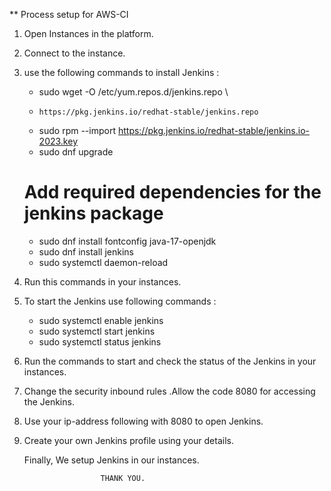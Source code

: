 ** Process setup for AWS-CI

1) Open Instances in the platform.
2) Connect to the instance.
3) use the following commands to install Jenkins :

   * sudo wget -O /etc/yum.repos.d/jenkins.repo \
   *     https://pkg.jenkins.io/redhat-stable/jenkins.repo
   * sudo rpm --import https://pkg.jenkins.io/redhat-stable/jenkins.io-2023.key
   * sudo dnf upgrade
   # Add required dependencies for the jenkins package
   * sudo dnf install fontconfig java-17-openjdk
   * sudo dnf install jenkins
   * sudo systemctl daemon-reload

4) Run this commands in your instances.

5) To start the Jenkins use following commands :  

   * sudo systemctl enable jenkins
   * sudo systemctl start jenkins
   * sudo systemctl status jenkins

6) Run the commands to start and check the status of the Jenkins in your instances.

7) Change the security inbound rules .Allow the code 8080 for accessing the Jenkins.
8) Use your ip-address following with 8080 to open Jenkins.
9) Create your own Jenkins profile using your details.

     Finally, We setup Jenkins in our instances.

                        THANK YOU.
